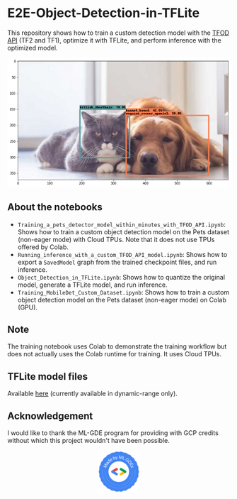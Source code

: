 # E2E-Object-Detection-in-TFLite
This repository shows how to train a custom detection model with the [TFOD API](https://github.com/tensorflow/models/tree/master/research/object_detection) (TF2 and TF1), optimize it with TFLite, and perform inference with the optimized model.

<div align="center"><img src="images/demo-predictions.png"></img></div>

## About the notebooks
- `Training_a_pets_detector_model_within_minutes_with_TFOD_API.ipynb`: Shows how to train a custom object detection model on the Pets dataset (non-eager mode) with Cloud TPUs. Note that it does not use TPUs offered by Colab. 
- `Running_inference_with_a_custom_TFOD_API_model.ipynb`: Shows how to export a `SavedModel` graph from the trained checkpoint files, and run inference. 
- `Object_Detection_in_TFLite.ipynb`: Shows how to quantize the original model, generate a TFLite model, and run inference. 
- `Training_MobileDet_Custom_Dataset.ipynb`: Shows how to train a custom object detection model on the Pets dataset (non-eager mode) on Colab (GPU). 

## Note
The training notebook uses Colab to demonstrate the training workflow but does not actually uses the Colab runtime for training. It uses Cloud TPUs.

## TFLite model files
Available [here](https://github.com/sayakpaul/E2E-Object-Detection-in-TFLite/releases/tag/v0.1.0) (currently available in dynamic-range only).

## Acknowledgement
I would like to thank the ML-GDE program for providing with GCP credits without which this project wouldn't have been possible. 

<div align="center"><img src="images/made-by-ml-gdes.png" width='96' height='96'/></div>
